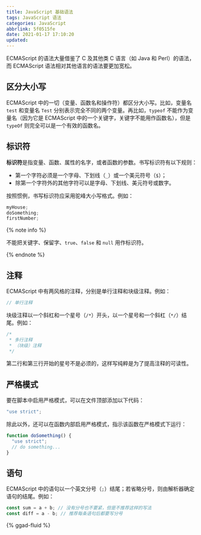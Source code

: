 ```yaml
---
title: JavaScript 基础语法
tags: JavaScript 语法
categories: JavaScript
abbrlink: 5f0515fe
date: 2021-01-17 17:10:20
updated:
---
```


ECMAScript 的语法大量借鉴了 C 及其他类 C 语言（如 Java 和 Perl）的语法，而 ECMAScript 语法相对其他语言的语法要更加宽松。

<!-- more -->

## 区分大小写

ECMAScript 中的一切（变量、函数名和操作符）都区分大小写。比如，变量名 `test` 和变量名 `Test` 分别表示完全不同的两个变量。再比如，`typeof` 不能作为变量名（因为它是 ECMAScript 中的一个关键字，关键字不能用作函数名），但是 `typeOf` 则完全可以是一个有效的函数名。

## 标识符

**标识符**是指变量、函数、属性的名字，或者函数的参数。书写标识符有以下规则：

- 第一个字符必须是一个字母、下划线（`_`）或一个美元符号（`$`）；
- 除第一个字符外的其他字符可以是字母、下划线、美元符号或数字。

按照惯例，书写标识符应采用驼峰大小写格式。例如：

```javascript
myHouse;
doSomething;
firstNumber;
```

{% note info %}

不能把关键字、保留字、`true`、`false` 和 `null` 用作标识符。

{% endnote %}

## 注释

ECMAScript 中有两风格的注释，分别是单行注释和块级注释。例如：

```javascript
// 单行注释
```

块级注释以一个斜杠和一个星号（`/*`）开头，以一个星号和一个斜杠（`*/`）结尾。例如：

```javascript
/*
 * 多行注释
 * （块级）注释
 */
```

第二行和第三行开始的星号不是必须的，这样写纯粹是为了提高注释的可读性。

## 严格模式

要在脚本中启用严格模式，可以在文件顶部添加以下代码：

```javascript
"use strict";
```

除此以外，还可以在函数内部启用严格模式，指示该函数在严格模式下运行：

```javascript
function doSomething() {
  "use strict";
  // do something...
}
```

## 语句

ECMAScript 中的语句以一个英文分号（`;`）结尾；若省略分号，则由解析器确定语句的结尾。例如：

```javascript
const sum = a + b; // 没有分号也不要紧，但是不推荐这样的写法
const diff = a - b; // 推荐每条语句后都要写分号
```

{% ggad-fluid %}

